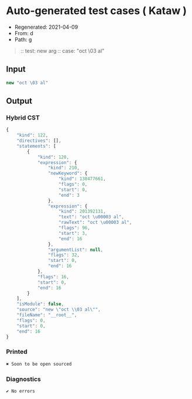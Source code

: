 # Auto-generated test cases ( Kataw )
- Regenerated: 2021-04-09
- From: d
- Path: g
> :: test: new arg
> :: case: "oct \03 al"
## Input

`````js
new "oct \03 al"
`````

## Output

### Hybrid CST

```javascript
{
    "kind": 122,
    "directives": [],
    "statements": [
        {
            "kind": 120,
            "expression": {
                "kind": 210,
                "newKeyword": {
                    "kind": 138477661,
                    "flags": 0,
                    "start": 0,
                    "end": 3
                },
                "expression": {
                    "kind": 201392131,
                    "text": "oct \u00003 al",
                    "rawText": "oct \u00003 al",
                    "flags": 96,
                    "start": 3,
                    "end": 16
                },
                "argumentList": null,
                "flags": 32,
                "start": 0,
                "end": 16
            },
            "flags": 16,
            "start": 0,
            "end": 16
        }
    ],
    "isModule": false,
    "source": "new \"oct \\03 al\"",
    "fileName": "__root__",
    "flags": 0,
    "start": 0,
    "end": 16
}
```

### Printed

```javascript
✖ Soon to be open sourced
```

### Diagnostics

```javascript
✔ No errors
```

